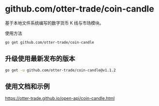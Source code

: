 # github.com/otter-trade/coin-candle

基于本地文件系统编写的数字货币 K 线与市场模块。

使用方法

```bash
go get github.com/otter-trade/coin-candle
```

## 升级使用最新发布的版本

```bash
go get -u github.com/otter-trade/coin-candle@v1.1.2
```

## 使用文档和示例

https://otter-trade.github.io/open-api/coin-candle.html
